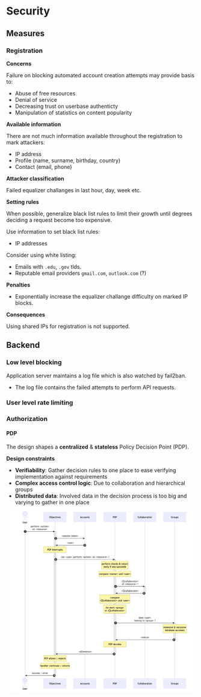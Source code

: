 # Security

## Measures

### Registration

**Concerns**

Failure on blocking automated account creation attempts may provide basis to:

- Abuse of free resources
- Denial of service
- Decreasing trust on userbase authenticty
- Manipulation of statistics on content popularity

**Available information**

There are not much information available throughout the registration to mark attackers:

- IP address
- Profile (name, surname, birthday, country)
- Contact (email, phone)

**Attacker classification**

Failed equalizer challanges in last hour, day, week etc.

**Setting rules**

When possible, generalize black list rules to limit their growth until degrees deciding a request become too expensive.

Use information to set black list rules:

- IP addresses

Consider using white listing:

- Emails with `.edu`, `.gov` tlds.
- Reputable email providers `gmail.com`, `outlook.com` (?)

**Penalties**

- Exponentially increase the equalizer challange difficulty on marked IP blocks.

**Consequences**

Using shared IPs for registration is not supported.

## Backend

### Low level blocking

Application server maintains a log file which is also watched by fail2ban.

- The log file contains the failed attempts to perform API requests.

### User level rate limiting

### Authorization

#### PDP

The design shapes a **centralized** & **stateless** Policy Decision Point (PDP).

**Design constraints**

- **Verifiability**: Gather decision rules to one place to ease verifying implementation against requirements
- **Complex access control logic**: Due to collaboration and hierarchical groups
- **Distributed data**: Involved data in the decision process is too big and varying to gather in one place

![](pdp.png)
